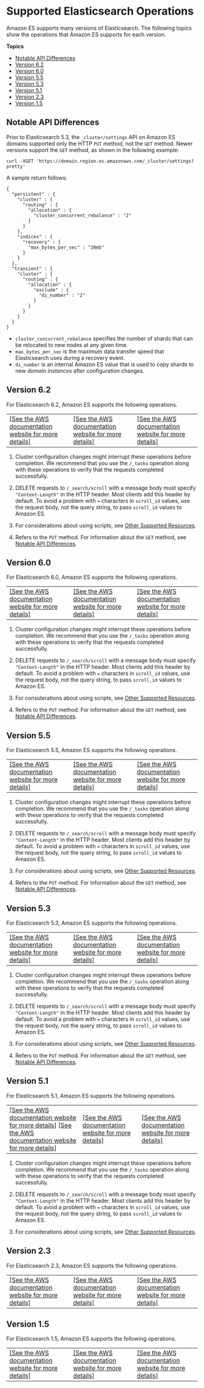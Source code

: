 # Supported Elasticsearch Operations<a name="aes-supported-es-operations"></a>

Amazon ES supports many versions of Elasticsearch\. The following topics show the operations that Amazon ES supports for each version\.

**Topics**
+ [Notable API Differences](#es_version_api_notes)
+ [Version 6\.2](#es_version_6_2)
+ [Version 6\.0](#es_version_6_0)
+ [Version 5\.5](#es_version_5_5)
+ [Version 5\.3](#es_version_5_3)
+ [Version 5\.1](#es_version_5_1)
+ [Version 2\.3](#es_version_2_3)
+ [Version 1\.5](#es_version_1_5)

## Notable API Differences<a name="es_version_api_notes"></a>

Prior to Elasticsearch 5\.3, the `_cluster/settings` API on Amazon ES domains supported only the HTTP `PUT` method, not the `GET` method\. Newer versions support the `GET` method, as shown in the following example:

```
curl -XGET 'https://domain.region.es.amazonaws.com/_cluster/settings?pretty'
```

A sample return follows:

```
{
  "persistent" : {
    "cluster" : {
      "routing" : {
        "allocation" : {
          "cluster_concurrent_rebalance" : "2"
        }
      }
    },
    "indices" : {
      "recovery" : {
        "max_bytes_per_sec" : "20mb"
      }
    }
  },
  "transient" : {
    "cluster" : {
      "routing" : {
        "allocation" : {
          "exclude" : {
            "di_number" : "2"
          }
        }
      }
    }
  }
}
```
+ `cluster_concurrent_rebalance` specifies the number of shards that can be relocated to new nodes at any given time\.
+ `max_bytes_per_sec` is the maximum data transfer speed that Elasticsearch uses during a recovery event\.
+ `di_number` is an internal Amazon ES value that is used to copy shards to new *domain instances* after configuration changes\.

## Version 6\.2<a name="es_version_6_2"></a>

For Elasticsearch 6\.2, Amazon ES supports the following operations\.


|  |  |  | 
| --- |--- |--- |
|  [\[See the AWS documentation website for more details\]](http://docs.aws.amazon.com/elasticsearch-service/latest/developerguide/aes-supported-es-operations.html)  |  [\[See the AWS documentation website for more details\]](http://docs.aws.amazon.com/elasticsearch-service/latest/developerguide/aes-supported-es-operations.html)  |  [\[See the AWS documentation website for more details\]](http://docs.aws.amazon.com/elasticsearch-service/latest/developerguide/aes-supported-es-operations.html)  | 

1. Cluster configuration changes might interrupt these operations before completion\. We recommend that you use the `/_tasks` operation along with these operations to verify that the requests completed successfully\.

1. DELETE requests to `/_search/scroll` with a message body must specify `"Content-Length"` in the HTTP header\. Most clients add this header by default\. To avoid a problem with `=` characters in `scroll_id` values, use the request body, not the query string, to pass `scroll_id` values to Amazon ES\.

1. For considerations about using scripts, see [Other Supported Resources](aes-supported-resources.md)\.

1. Refers to the `PUT` method\. For information about the `GET` method, see [Notable API Differences](#es_version_api_notes)\.

## Version 6\.0<a name="es_version_6_0"></a>

For Elasticsearch 6\.0, Amazon ES supports the following operations\.


|  |  |  | 
| --- |--- |--- |
|  [\[See the AWS documentation website for more details\]](http://docs.aws.amazon.com/elasticsearch-service/latest/developerguide/aes-supported-es-operations.html)  |  [\[See the AWS documentation website for more details\]](http://docs.aws.amazon.com/elasticsearch-service/latest/developerguide/aes-supported-es-operations.html)  |  [\[See the AWS documentation website for more details\]](http://docs.aws.amazon.com/elasticsearch-service/latest/developerguide/aes-supported-es-operations.html)  | 

1. Cluster configuration changes might interrupt these operations before completion\. We recommend that you use the `/_tasks` operation along with these operations to verify that the requests completed successfully\.

1. DELETE requests to `/_search/scroll` with a message body must specify `"Content-Length"` in the HTTP header\. Most clients add this header by default\. To avoid a problem with `=` characters in `scroll_id` values, use the request body, not the query string, to pass `scroll_id` values to Amazon ES\.

1. For considerations about using scripts, see [Other Supported Resources](aes-supported-resources.md)\.

1. Refers to the `PUT` method\. For information about the `GET` method, see [Notable API Differences](#es_version_api_notes)\.

## Version 5\.5<a name="es_version_5_5"></a>

For Elasticsearch 5\.5, Amazon ES supports the following operations\.


|  |  |  | 
| --- |--- |--- |
|  [\[See the AWS documentation website for more details\]](http://docs.aws.amazon.com/elasticsearch-service/latest/developerguide/aes-supported-es-operations.html)  |  [\[See the AWS documentation website for more details\]](http://docs.aws.amazon.com/elasticsearch-service/latest/developerguide/aes-supported-es-operations.html)  |  [\[See the AWS documentation website for more details\]](http://docs.aws.amazon.com/elasticsearch-service/latest/developerguide/aes-supported-es-operations.html)  | 

1. Cluster configuration changes might interrupt these operations before completion\. We recommend that you use the `/_tasks` operation along with these operations to verify that the requests completed successfully\.

1. DELETE requests to `/_search/scroll` with a message body must specify `"Content-Length"` in the HTTP header\. Most clients add this header by default\. To avoid a problem with `=` characters in `scroll_id` values, use the request body, not the query string, to pass `scroll_id` values to Amazon ES\.

1. For considerations about using scripts, see [Other Supported Resources](aes-supported-resources.md)\.

1. Refers to the `PUT` method\. For information about the `GET` method, see [Notable API Differences](#es_version_api_notes)\.

## Version 5\.3<a name="es_version_5_3"></a>

For Elasticsearch 5\.3, Amazon ES supports the following operations\.


|  |  |  | 
| --- |--- |--- |
|  [\[See the AWS documentation website for more details\]](http://docs.aws.amazon.com/elasticsearch-service/latest/developerguide/aes-supported-es-operations.html)  |  [\[See the AWS documentation website for more details\]](http://docs.aws.amazon.com/elasticsearch-service/latest/developerguide/aes-supported-es-operations.html)  |  [\[See the AWS documentation website for more details\]](http://docs.aws.amazon.com/elasticsearch-service/latest/developerguide/aes-supported-es-operations.html)  | 

1. Cluster configuration changes might interrupt these operations before completion\. We recommend that you use the `/_tasks` operation along with these operations to verify that the requests completed successfully\.

1. DELETE requests to `/_search/scroll` with a message body must specify `"Content-Length"` in the HTTP header\. Most clients add this header by default\. To avoid a problem with `=` characters in `scroll_id` values, use the request body, not the query string, to pass `scroll_id` values to Amazon ES\.

1. For considerations about using scripts, see [Other Supported Resources](aes-supported-resources.md)\.

1. Refers to the `PUT` method\. For information about the `GET` method, see [Notable API Differences](#es_version_api_notes)\.

## Version 5\.1<a name="es_version_5_1"></a>

For Elasticsearch 5\.1, Amazon ES supports the following operations\.


|  |  |  | 
| --- |--- |--- |
|  [\[See the AWS documentation website for more details\]](http://docs.aws.amazon.com/elasticsearch-service/latest/developerguide/aes-supported-es-operations.html) [\[See the AWS documentation website for more details\]](http://docs.aws.amazon.com/elasticsearch-service/latest/developerguide/aes-supported-es-operations.html)  |  [\[See the AWS documentation website for more details\]](http://docs.aws.amazon.com/elasticsearch-service/latest/developerguide/aes-supported-es-operations.html)  |  [\[See the AWS documentation website for more details\]](http://docs.aws.amazon.com/elasticsearch-service/latest/developerguide/aes-supported-es-operations.html)  | 

1. Cluster configuration changes might interrupt these operations before completion\. We recommend that you use the `/_tasks` operation along with these operations to verify that the requests completed successfully\.

1. DELETE requests to `/_search/scroll` with a message body must specify `"Content-Length"` in the HTTP header\. Most clients add this header by default\. To avoid a problem with `=` characters in `scroll_id` values, use the request body, not the query string, to pass `scroll_id` values to Amazon ES\.

1. For considerations about using scripts, see [Other Supported Resources](aes-supported-resources.md)\.

## Version 2\.3<a name="es_version_2_3"></a>

For Elasticsearch 2\.3, Amazon ES supports the following operations\.


|  |  |  | 
| --- |--- |--- |
|  [\[See the AWS documentation website for more details\]](http://docs.aws.amazon.com/elasticsearch-service/latest/developerguide/aes-supported-es-operations.html)  |  [\[See the AWS documentation website for more details\]](http://docs.aws.amazon.com/elasticsearch-service/latest/developerguide/aes-supported-es-operations.html)  |  [\[See the AWS documentation website for more details\]](http://docs.aws.amazon.com/elasticsearch-service/latest/developerguide/aes-supported-es-operations.html)  | 

## Version 1\.5<a name="es_version_1_5"></a>

For Elasticsearch 1\.5, Amazon ES supports the following operations\.


|  |  |  | 
| --- |--- |--- |
|  [\[See the AWS documentation website for more details\]](http://docs.aws.amazon.com/elasticsearch-service/latest/developerguide/aes-supported-es-operations.html)  |  [\[See the AWS documentation website for more details\]](http://docs.aws.amazon.com/elasticsearch-service/latest/developerguide/aes-supported-es-operations.html)  |  [\[See the AWS documentation website for more details\]](http://docs.aws.amazon.com/elasticsearch-service/latest/developerguide/aes-supported-es-operations.html)  | 